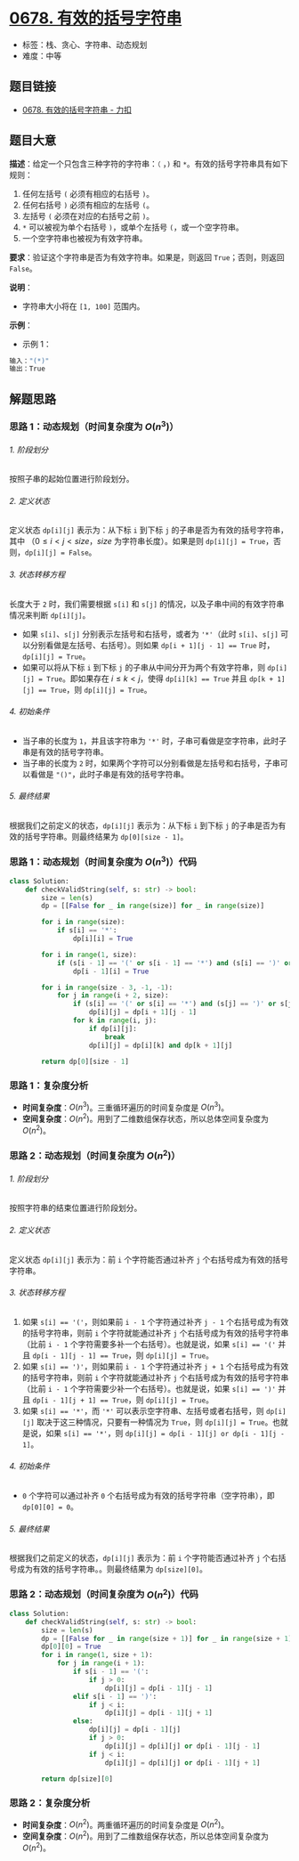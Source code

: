 # [0678. 有效的括号字符串](https://leetcode.cn/problems/valid-parenthesis-string/)

- 标签：栈、贪心、字符串、动态规划
- 难度：中等

## 题目链接

- [0678. 有效的括号字符串 - 力扣](https://leetcode.cn/problems/valid-parenthesis-string/)

## 题目大意

**描述**：给定一个只包含三种字符的字符串：`（` ，`)` 和 `*`。有效的括号字符串具有如下规则：

1. 任何左括号 `(` 必须有相应的右括号 `)`。
2. 任何右括号 `)` 必须有相应的左括号 `(`。
3. 左括号 `(` 必须在对应的右括号之前 `)`。
4. `*` 可以被视为单个右括号 `)`，或单个左括号 `(`，或一个空字符串。
5. 一个空字符串也被视为有效字符串。

**要求**：验证这个字符串是否为有效字符串。如果是，则返回 `True`；否则，则返回 `False`。

**说明**：

- 字符串大小将在 `[1, 100]` 范围内。

**示例**：

- 示例 1：

```python
输入："(*)"
输出：True
```

## 解题思路

### 思路 1：动态规划（时间复杂度为 $O(n^3)$）

###### 1. 阶段划分

按照子串的起始位置进行阶段划分。

###### 2. 定义状态

定义状态 `dp[i][j]` 表示为：从下标 `i` 到下标 `j` 的子串是否为有效的括号字符串，其中 （$0 \le i < j < size$，$size$ 为字符串长度）。如果是则 `dp[i][j] = True`，否则，`dp[i][j] = False`。

###### 3. 状态转移方程

长度大于 `2` 时，我们需要根据 `s[i]` 和 `s[j]` 的情况，以及子串中间的有效字符串情况来判断 `dp[i][j]`。

- 如果 `s[i]`、`s[j]` 分别表示左括号和右括号，或者为 `'*'`（此时 `s[i]`、`s[j]` 可以分别看做是左括号、右括号）。则如果 `dp[i + 1][j - 1] == True` 时，`dp[i][j] = True`。
- 如果可以将从下标 `i` 到下标 `j` 的子串从中间分开为两个有效字符串，则 `dp[i][j] = True`。即如果存在 $i \le k < j$，使得 `dp[i][k] == True` 并且 `dp[k + 1][j] == True`，则 `dp[i][j] = True`。

###### 4. 初始条件

- 当子串的长度为 `1`，并且该字符串为 `'*'` 时，子串可看做是空字符串，此时子串是有效的括号字符串。
- 当子串的长度为 `2` 时，如果两个字符可以分别看做是左括号和右括号，子串可以看做是 `"()"`，此时子串是有效的括号字符串。

###### 5. 最终结果

根据我们之前定义的状态，`dp[i][j]` 表示为：从下标 `i` 到下标 `j` 的子串是否为有效的括号字符串。则最终结果为 `dp[0][size - 1]`。

### 思路 1：动态规划（时间复杂度为 $O(n^3)$）代码

```python
class Solution:
    def checkValidString(self, s: str) -> bool:
        size = len(s)
        dp = [[False for _ in range(size)] for _ in range(size)]

        for i in range(size):
            if s[i] == '*':
                dp[i][i] = True

        for i in range(1, size):
            if (s[i - 1] == '(' or s[i - 1] == '*') and (s[i] == ')' or s[i] == '*'):
                dp[i - 1][i] = True

        for i in range(size - 3, -1, -1):
            for j in range(i + 2, size):
                if (s[i] == '(' or s[i] == '*') and (s[j] == ')' or s[j] == '*'):
                    dp[i][j] = dp[i + 1][j - 1]
                for k in range(i, j):
                    if dp[i][j]:
                        break
                    dp[i][j] = dp[i][k] and dp[k + 1][j]

        return dp[0][size - 1]
```

### 思路 1：复杂度分析

- **时间复杂度**：$O(n^3)$。三重循环遍历的时间复杂度是 $O(n^3)$。
- **空间复杂度**：$O(n^2)$。用到了二维数组保存状态，所以总体空间复杂度为 $O(n^2)$。

### 思路 2：动态规划（时间复杂度为 $O(n^2)$）

###### 1. 阶段划分

按照字符串的结束位置进行阶段划分。

###### 2. 定义状态

定义状态 `dp[i][j]` 表示为：前 `i` 个字符能否通过补齐 `j` 个右括号成为有效的括号字符串。

###### 3. 状态转移方程

1. 如果 `s[i] == '('`，则如果前 `i - 1` 个字符通过补齐 `j - 1` 个右括号成为有效的括号字符串，则前 `i` 个字符就能通过补齐 `j` 个右括号成为有效的括号字符串（比前 `i - 1` 个字符需要多补一个右括号）。也就是说，如果 `s[i] == '('` 并且 `dp[i - 1][j - 1] == True`，则 `dp[i][j] = True`。
2. 如果 `s[i] == ')'`，则如果前 `i - 1` 个字符通过补齐 `j + 1` 个右括号成为有效的括号字符串，则前 `i` 个字符就能通过补齐 `j` 个右括号成为有效的括号字符串（比前 `i - 1` 个字符需要少补一个右括号）。也就是说，如果 `s[i] == ')'` 并且 `dp[i - 1][j + 1] == True`，则 `dp[i][j] = True`。
3. 如果 `s[i] == '*'`，而 `'*'` 可以表示空字符串、左括号或者右括号，则 `dp[i][j]` 取决于这三种情况，只要有一种情况为 `True`，则 `dp[i][j] = True`。也就是说，如果 `s[i] == '*'`，则 `dp[i][j] = dp[i - 1][j] or dp[i - 1][j - 1]`。

###### 4. 初始条件

- `0` 个字符可以通过补齐 `0` 个右括号成为有效的括号字符串（空字符串），即 `dp[0][0] = 0`。

###### 5. 最终结果

根据我们之前定义的状态，`dp[i][j]` 表示为：前 `i` 个字符能否通过补齐 `j` 个右括号成为有效的括号字符串。。则最终结果为 `dp[size][0]`。

### 思路 2：动态规划（时间复杂度为 $O(n^2)$）代码

```python
class Solution:
    def checkValidString(self, s: str) -> bool:
        size = len(s)
        dp = [[False for _ in range(size + 1)] for _ in range(size + 1)]
        dp[0][0] = True
        for i in range(1, size + 1):
            for j in range(i + 1):
                if s[i - 1] == '(':
                    if j > 0:
                        dp[i][j] = dp[i - 1][j - 1]
                elif s[i - 1] == ')':
                    if j < i:
                        dp[i][j] = dp[i - 1][j + 1]
                else:
                    dp[i][j] = dp[i - 1][j]
                    if j > 0:
                        dp[i][j] = dp[i][j] or dp[i - 1][j - 1]
                    if j < i:
                        dp[i][j] = dp[i][j] or dp[i - 1][j + 1]

        return dp[size][0]
```

### 思路 2：复杂度分析

- **时间复杂度**：$O(n^2)$。两重循环遍历的时间复杂度是 $O(n^2)$。
- **空间复杂度**：$O(n^2)$。用到了二维数组保存状态，所以总体空间复杂度为 $O(n^2)$。